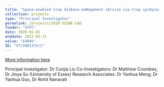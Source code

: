```yaml
---
title: "Space-enabled Crop disEase maNagement sErvice via Crop sprAying Drones"
collection: projects
type: "Principal Investigator"
permalink: /projects/2020-SCENE-CAD
funder: "STFC"
date: 2020-02-01
enddate: 2022-03-31
value: "£404k"
ID: "ST/V00137X/1"
---
```


[More information here](https://gtr.ukri.org/projects?ref=ST%2FV00137X%2F1)

Principal investigator: Dr Cunjia Liu
Co-Investigators: Dr Matthew Coombes, Dr Jinya Su (University of Essex)
Research Associates: Dr Yanhua Meng; Dr Yaohua Guo, Dr Rohit Nanavati
